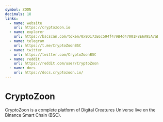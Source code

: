 ```yaml
---
symbol: ZOON
decimals: 18
links:
  - name: website
    url: https://cryptozoon.io
  - name: explorer
    url: https://bscscan.com/token/0x9D173E6c594f479B4d47001F8E6A95A7aDDa42bC
  - name: telegram
    url: https://t.me/CryptoZoonBSC
  - name: twitter
    url: https://twitter.com/CryptoZoonBSC
  - name: reddit
    url: https://reddit.com/user/CryptoZoon
  - name: docs
    url: https://docs.cryptozoon.io/
---
```


# CryptoZoon

CryptoZoon is a complete platform of Digital Creatures Universe live on the Binance Smart Chain (BSC).
